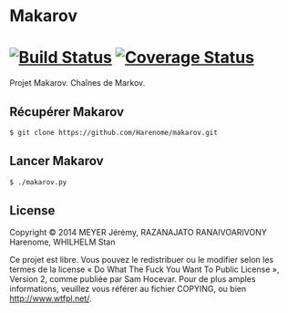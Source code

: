 Makarov
=======

[![Build Status][]][Travis CI Makarov] [![Coverage Status][]][Coveralls Makarov]
================================================================================

[Coveralls Makarov]: https://coveralls.io/r/Harenome/makarov
[Coverage Status]: https://img.shields.io/coveralls/Harenome/makarov.svg
[Travis CI Makarov]: https://travis-ci.org/Harenome/makarov
[Build Status]: https://travis-ci.org/Harenome/makarov.svg?branch=master

Projet Makarov. Chaînes de Markov.

Récupérer Makarov
-----------------
```bash
$ git clone https://github.com/Harenome/makarov.git
```

Lancer Makarov
--------------
```bash
$ ./makarov.py
```

License
-------
Copyright © 2014 MEYER Jérémy, RAZANAJATO RANAIVOARIVONY Harenome, WHILHELM Stan

Ce projet est libre. Vous pouvez le redistribuer ou le modifier selon les termes
de la license « Do What The Fuck You Want To Public License », Version 2, comme
publiée par Sam Hocevar. Pour de plus amples informations, veuillez vous référer
au fichier COPYING, ou bien http://www.wtfpl.net/.
